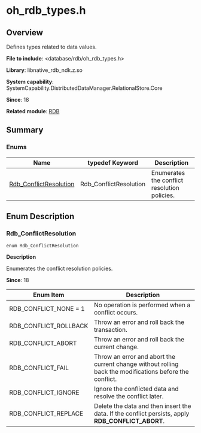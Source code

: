 # oh_rdb_types.h
<!--Kit: ArkData-->
<!--Subsystem: DistributedDataManager-->
<!--Owner: @baijidong-->
<!--Designer: @widecode; @htt1997-->
<!--Tester: @yippo; @logic42-->
<!--Adviser: @ge-yafang-->

## Overview

Defines types related to data values.

**File to include**: <database/rdb/oh_rdb_types.h>

**Library**: libnative_rdb_ndk.z.so

**System capability**: SystemCapability.DistributedDataManager.RelationalStore.Core

**Since**: 18

**Related module**: [RDB](capi-rdb.md)

## Summary

### Enums

| Name                                             | typedef Keyword         | Description                    |
| ------------------------------------------------- | ---------------------- | ------------------------ |
| [Rdb_ConflictResolution](#rdb_conflictresolution) | Rdb_ConflictResolution | Enumerates the conflict resolution policies.|

## Enum Description

### Rdb_ConflictResolution

```
enum Rdb_ConflictResolution
```

**Description**

Enumerates the conflict resolution policies.

**Since**: 18

| Enum Item               | Description                                                        |
| --------------------- | ------------------------------------------------------------ |
| RDB_CONFLICT_NONE = 1 | No operation is performed when a conflict occurs.                                  |
| RDB_CONFLICT_ROLLBACK | Throw an error and roll back the transaction.                      |
| RDB_CONFLICT_ABORT    | Throw an error and roll back the current change.                      |
| RDB_CONFLICT_FAIL     | Throw an error and abort the current change without rolling back the modifications before the conflict.    |
| RDB_CONFLICT_IGNORE   | Ignore the conflicted data and resolve the conflict later.                |
| RDB_CONFLICT_REPLACE  | Delete the data and then insert the data. If the conflict persists, apply **RDB_CONFLICT_ABORT**.|
